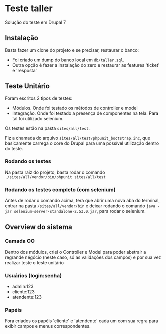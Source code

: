 # Teste taller 
Solução do teste em Drupal 7


## Instalação
Basta fazer um clone do projeto e se precisar, restaurar o banco: 
- Foi criado um dump do banco local em `db/taller.sql`.
- Outra opção é fazer a instalação do zero e restaurar as features 'ticket' e 'resposta'


## Teste Unitário
Foram escritos 2 tipos de testes:
 - Módulos. Onde foi testado os métodos de controller e model
 - Integração. Onde foi testado a presença de componentes na tela. Para tal foi utilizado selenium.

Os testes estão na pasta `sites/all/test`.

Fiz a chamada do arquivo `sites/all/test/phpunit_bootstrap.inc`, que basicamente carrega o core do Drupal para uma possível utilização dentro do teste.
 
### Rodando os testes
Na pasta raiz do projeto, basta rodar o comando `./sites/all/vendor/bin/phpunit sites/all/test`

### Rodando os testes completo (com selenium)
Antes de rodar o comando acima, terá que abrir uma nova aba do terminal, 
entrar na pasta `/sites/all/vendor/bin` e deixar rodando o comando `java -jar selenium-server-standalone-2.53.0.jar`, 
para rodar o selenium.


## Overview do sistema

### Camada OO
Dentro dos módulos, criei o Controller e Model para poder abstrair a regrande négócio (neste caso, só as validações dos campos) e por sua vez realizar teste o teste unitário

### Usuários (login:senha)
- admin:123
- cliente:123
- atendente:123

### Papéis
Fora criados os papéis 'cliente' e 'atendente' cada um com sua regra para exibir campos e menus correspondentes.


